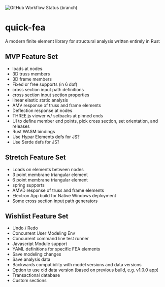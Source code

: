 ![GitHub Workflow Status (branch)](https://img.shields.io/github/workflow/status/LukeMinnich/quick-fea/build-master/master)

# quick-fea
A modern finite element library for structural analysis written entirely in Rust

## MVP Feature Set
* loads at nodes
* 3D truss members
* 3D frame members
* Fixed or free supports (in 6 dof)
* cross section input path definitions
* cross section input section properties
* linear elastic static analysis
* AMV response of truss and frame elements
* Deflection response at nodes
* THREE.js viewer w/ setbacks at pinned ends
* UI to define member end points, pick cross section, set orientation, and releases
* Rust WASM bindings
* Use Hypar Elements defs for JS?
* Use Serde defs for JS?

## Stretch Feature Set
* Loads on elements between nodes
* 3 point membrane triangular element
* 6 point membrane triangular element
* spring supports
* AMVD response of truss and frame elements
* Electron App build for Native Windows deployment
* Some cross section input path generators

## Wishlist Feature Set
* Undo / Redo
* Concurrent User Modeling Env
* Concurrent command line test runner
* Javascript Module support
* YAML definitions for specific FEA elements
* Save modeling changes
* Save analysis data
* Backwards compatibility with model versions and data versions
* Option to use old data version (based on previous build, e.g. v1.0.0 app)
* Transactional database 
* Custom sections
